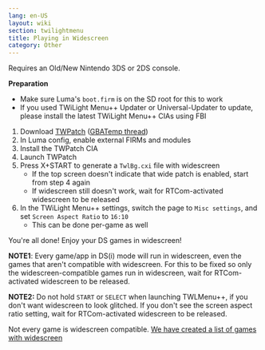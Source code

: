 ```yaml
---
lang: en-US
layout: wiki
section: twilightmenu
title: Playing in Widescreen
category: Other
---
```


Requires an Old/New Nintendo 3DS or 2DS console.

**Preparation**
- Make sure Luma's `boot.firm` is on the SD root for this to work
- If you used TWiLight Menu++ Updater or Universal-Updater to update, please install the latest TWiLight Menu++ CIAs using FBI

1. Download [TWPatch](https://puu.sh/GoWHS/9459f224fb.cia) ([GBATemp thread](https://gbatemp.net/threads/twpatcher-ds-i-mode-screen-filters-and-patches.542694/))
1. In Luma config, enable external FIRMs and modules
1. Install the TWPatch CIA
1. Launch TWPatch
1. Press X+START to generate a `TwlBg.cxi` file with widescreen
   - If the top screen doesn't indicate that wide patch is enabled, start from step 4 again
   - If widescreen still doesn't work, wait for RTCom-activated widescreen to be released
1. In the TWiLight Menu++ settings, switch the page to `Misc settings`, and set `Screen Aspect Ratio` to `16:10`
   - This can be done per-game as well

You're all done! Enjoy your DS games in widescreen!

**NOTE1**: Every game/app in DS(i) mode will run in widescreen, even the games that aren't compatible with widescreen.
For this to be fixed so only the widescreen-compatible games run in widescreen, wait for RTCom-activated widescreen to be released.

**NOTE2:**
Do not hold `START` or `SELECT` when launching TWLMenu++, if you don't want widescreen to look glitched.
If you don't see the screen aspect ratio setting, wait for RTCom-activated widescreen to be released.

Not every game is widescreen compatible. [We have created a list of games with widescreen](https://github.com/DS-Homebrew/TWiLightMenu/blob/master/7zfile/3DS%20-%20CFW%20users/Games%20supported%20with%20widescreen.txt)
